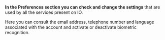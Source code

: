 **In the Preferences section you can check and change the settings** that are used by all the services present on IO.

Here you can consult the email address, telephone number and language associated with the account and activate or deactivate biometric recognition.
